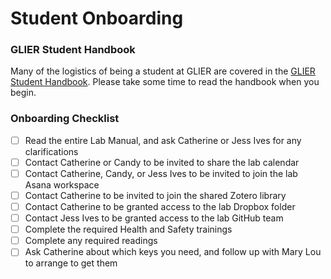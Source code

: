 # Student Onboarding

### GLIER Student Handbook
Many of the logistics of being a student at GLIER are covered in the [GLIER Student Handbook](http://www1.uwindsor.ca/glier/glier-graduate-student-handbook). Please take some time to read the handbook when you begin.

### Onboarding Checklist
- [ ]	Read the entire Lab Manual, and ask Catherine or Jess Ives for any clarifications
- [ ]	Contact Catherine or Candy to be invited to share the lab calendar
- [ ]	Contact Catherine, Candy, or Jess Ives to be invited to join the lab Asana workspace
- [ ]	Contact Catherine to be invited to join the shared Zotero library
- [ ]	Contact Catherine to be granted access to the lab Dropbox folder
- [ ]	Contact Jess Ives to be granted access to the lab GitHub team
- [ ]	Complete the required Health and Safety trainings
- [ ]	Complete any required readings
- [ ]	Ask Catherine about which keys you need, and follow up with Mary Lou to arrange to get them
